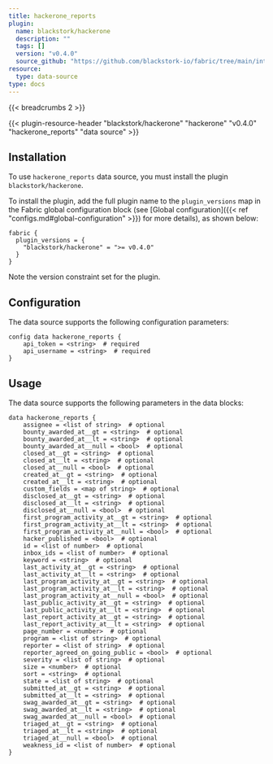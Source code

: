```yaml
---
title: hackerone_reports
plugin:
  name: blackstork/hackerone
  description: ""
  tags: []
  version: "v0.4.0"
  source_github: "https://github.com/blackstork-io/fabric/tree/main/internal/hackerone/"
resource:
  type: data-source
type: docs
---
```


{{< breadcrumbs 2 >}}

{{< plugin-resource-header "blackstork/hackerone" "hackerone" "v0.4.0" "hackerone_reports" "data source" >}}

## Installation

To use `hackerone_reports` data source, you must install the plugin `blackstork/hackerone`.

To install the plugin, add the full plugin name to the `plugin_versions` map in the Fabric global configuration block (see [Global configuration]({{< ref "configs.md#global-configuration" >}}) for more details), as shown below:

```hcl
fabric {
  plugin_versions = {
    "blackstork/hackerone" = ">= v0.4.0"
  }
}
```

Note the version constraint set for the plugin.

## Configuration

The data source supports the following configuration parameters:

```hcl
config data hackerone_reports {
    api_token = <string>  # required
    api_username = <string>  # required
}
```

## Usage

The data source supports the following parameters in the data blocks:

```hcl
data hackerone_reports {
    assignee = <list of string>  # optional
    bounty_awarded_at__gt = <string>  # optional
    bounty_awarded_at__lt = <string>  # optional
    bounty_awarded_at__null = <bool>  # optional
    closed_at__gt = <string>  # optional
    closed_at__lt = <string>  # optional
    closed_at__null = <bool>  # optional
    created_at__gt = <string>  # optional
    created_at__lt = <string>  # optional
    custom_fields = <map of string>  # optional
    disclosed_at__gt = <string>  # optional
    disclosed_at__lt = <string>  # optional
    disclosed_at__null = <bool>  # optional
    first_program_activity_at__gt = <string>  # optional
    first_program_activity_at__lt = <string>  # optional
    first_program_activity_at__null = <bool>  # optional
    hacker_published = <bool>  # optional
    id = <list of number>  # optional
    inbox_ids = <list of number>  # optional
    keyword = <string>  # optional
    last_activity_at__gt = <string>  # optional
    last_activity_at__lt = <string>  # optional
    last_program_activity_at__gt = <string>  # optional
    last_program_activity_at__lt = <string>  # optional
    last_program_activity_at__null = <bool>  # optional
    last_public_activity_at__gt = <string>  # optional
    last_public_activity_at__lt = <string>  # optional
    last_report_activity_at__gt = <string>  # optional
    last_report_activity_at__lt = <string>  # optional
    page_number = <number>  # optional
    program = <list of string>  # optional
    reporter = <list of string>  # optional
    reporter_agreed_on_going_public = <bool>  # optional
    severity = <list of string>  # optional
    size = <number>  # optional
    sort = <string>  # optional
    state = <list of string>  # optional
    submitted_at__gt = <string>  # optional
    submitted_at__lt = <string>  # optional
    swag_awarded_at__gt = <string>  # optional
    swag_awarded_at__lt = <string>  # optional
    swag_awarded_at__null = <bool>  # optional
    triaged_at__gt = <string>  # optional
    triaged_at__lt = <string>  # optional
    triaged_at__null = <bool>  # optional
    weakness_id = <list of number>  # optional
}
```